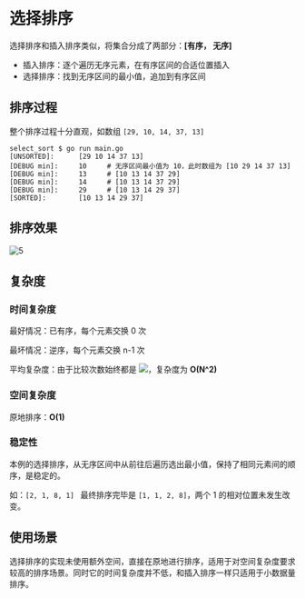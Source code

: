 # 选择排序

选择排序和插入排序类似，将集合分成了两部分：**[有序， 无序]**

- 插入排序：逐个遍历无序元素，在有序区间的合适位置插入
- 选择排序：找到无序区间的最小值，追加到有序区间

## 排序过程

整个排序过程十分直观，如数组 `[29, 10, 14, 37, 13]`

```shell
select_sort $ go run main.go
[UNSORTED]:      [29 10 14 37 13]
[DEBUG min]:     10		# 无序区间最小值为 10，此时数组为 [10 29 14 37 13]
[DEBUG min]:     13		# [10 13 14 37 29]
[DEBUG min]:     14		# [10 13 14 37 29]
[DEBUG min]:     29		# [10 13 14 29 37]
[SORTED]:        [10 13 14 29 37]
```



## 排序效果

 ![5](http://p7f8yck57.bkt.clouddn.com/2018-06-14-054540.gif)



## 复杂度

### 时间复杂度

最好情况：已有序，每个元素交换 0 次

最坏情况：逆序，每个元素交换 n-1 次

平均复杂度：由于比较次数始终都是 ![](http://p7f8yck57.bkt.clouddn.com/2018-06-14-060000.jpg)，复杂度为 **O(N^2)**

### 空间复杂度

原地排序：**O(1)**

### 稳定性

本例的选择排序，从无序区间中从前往后遍历选出最小值，保持了相同元素间的顺序，是稳定的。

如：`[2, 1, 8, 1] ` 最终排序完毕是 `[1, 1, 2, 8]`，两个 1 的相对位置未发生改变。

## 使用场景

选择排序的实现未使用额外空间，直接在原地进行排序，适用于对空间复杂度要求较高的排序场景。同时它的时间复杂度并不低，和插入排序一样只适用于小数据量排序。
